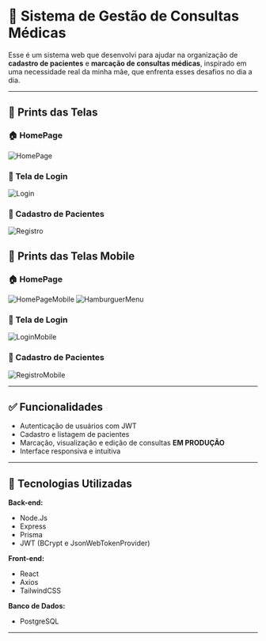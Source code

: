 # 🏥 Sistema de Gestão de Consultas Médicas

Esse é um sistema web que desenvolvi para ajudar na organização de **cadastro de pacientes** e **marcação de consultas médicas**, inspirado em uma necessidade real da minha mãe, que enfrenta esses desafios no dia a dia.

---

## 📸 Prints das Telas

### 🏠 HomePage
![HomePage](https://github.com/user-attachments/assets/86828b36-cb93-4ce0-88e7-1e22fccad03c)

### 🔐 Tela de Login
![Login](https://github.com/user-attachments/assets/6cc64ae5-e552-4df9-ad78-8164298e554c)

### 👥 Cadastro de Pacientes
![Registro](https://github.com/user-attachments/assets/56cc1c2c-dc62-40aa-b6a9-6a6a0f413302)

## 📸 Prints das Telas Mobile

### 🏠 HomePage
![HomePageMobile](https://github.com/user-attachments/assets/909a3cfa-ba6d-485a-86c5-24e7cfb18c10)
![HamburguerMenu](https://github.com/user-attachments/assets/74434c92-6ddd-4bf6-a151-986e3779adad)



### 🔐 Tela de Login
![LoginMobile](https://github.com/user-attachments/assets/06c9db5a-2ccd-482d-a8e9-cff948a97e38)

### 👥 Cadastro de Pacientes
![RegistroMobile](https://github.com/user-attachments/assets/7e09b9cc-6ff5-4877-bd1d-7014010a26c1)


---

## ✅ Funcionalidades

- Autenticação de usuários com JWT
- Cadastro e listagem de pacientes
- Marcação, visualização e edição de consultas **EM PRODUÇÃO**
- Interface responsiva e intuitiva

---

## 🚀 Tecnologias Utilizadas

**Back-end:**
- Node.Js
- Express
- Prisma
- JWT (BCrypt e JsonWebTokenProvider)

**Front-end:**
- React
- Axios
- TailwindCSS
  
**Banco de Dados:**
- PostgreSQL

---
